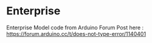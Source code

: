 # Enterprise
Enterprise Model code from Arduino Forum
Post here : https://forum.arduino.cc/t/does-not-type-error/1140401
